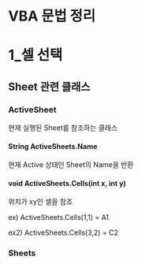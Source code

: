 VBA 문법 정리
=============

# 1_셀 선택

## Sheet 관련 클래스

### ActiveSheet

현재 실행된 Sheet를 참조하는 클래스



#### String ActiveSheets.Name

현재 Active 상태인 Sheet의 Name을 반환

#### void ActiveSheets.Cells(int x, int y)

위치가 xy인 셀을 참조

ex) ActiveSheets.Cells(1,1) = A1

ex2) ActiveSheets.Cells(3,2) = C2


### Sheets

